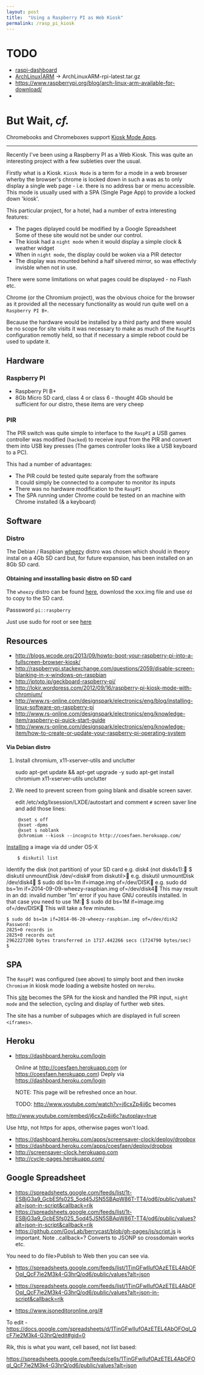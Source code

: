 ```yaml
---
layout: post
title:  "Using a Raspberry PI as Web Kiosk"
permalink: /rasp_pi_kiosk
---
```


# TODO

 * [raspi-dashboard](https://github.com/nils-werner/raspi-dashboard)
 * [ArchLinux|ARM](https://archlinuxarm.org/platforms/armv6/raspberry-pi) -> ArchLinuxARM-rpi-latest.tar.gz
 * https://www.raspberrypi.org/blog/arch-linux-arm-available-for-download/
 * 

# But Wait, _cf._

Chromebooks and Chromeboxes support [Kiosk Mode Apps](./chrome_kiosk_mode).

----

Recently I've been using a Raspberry PI as a Web Kiosk. This was quite an interesting project with a few subleties over the usual.

Firstly what is a Kiosk. `Kiosk Mode` is a term for a mode in a web browser wherby the browser's chrome is locked down in such a was as to 
only display a single web page - i.e. there is no address bar or menu accessible. This mode is usually used with a SPA (Single Page App) to provide a 
locked down 'kiosk'.

This particular project, for a hotel, had a number of extra interesting features:

 * The pages diplayed could be modified by a Google Spreadsheet  
   Some of these site would not be under our control.
 * The kiosk had a `night mode` when it would display a simple clock & weather widget
 * When in `night mode`, the display could be woken via a PIR detector
 * The display was mounted behind a half silvered mirror, so was effectivly invisble when not in use.

There were some limitations on what pages could be displayed - no Flash etc.

Chrome (or the Chromium project), was the obvious choice for the browser as it provided all the necessary functionality as would run quite well on 
a `Raspberry PI B+`.

Because the hardware would be installed by a third party and there would be no scope for site visits it was necessary to make as much of the `RaspPI`s
configuration remotly held, so that if necessary a simple reboot could be used to update it.

## Hardware
### Raspberry PI

 * Raspberry PI B+
 * 8Gb Micro SD card, class 4 or class 6 - thought 4Gb should be sufficient for our distro, these items are very cheep

### PIR

The PIR switch was quite simple to interface to the `RaspPI` a USB games controller was modified (`hacked`) to receive input from the PIR and
convert them into USB key presses (The games controller looks like a USB keyboard to a PC).

This had a number of advantages:

 * The PIR could be tested quite separaly from the software  
   It could simply be connected to a computer to monitor its inputs
 * There was no hardware modification to the `RaspPI`
 * The SPA running under Chrome could be tested on an machine with Chrome installed (& a keyboard)

## Software
### Distro

The Debian / Raspbian [wheezy][wheezy] distro was chosen which should in theory instal on a 4Gb SD card but, for future expansion,
has been installed on an 8Gb SD card.

#### Obtaining and insstalling basic distro on SD card

The `wheezy` distro can be found [here](TODO), downlosd the xxx.img file and use `dd` to copy to the SD card.

Passsword `pi::raspberry`

Just use sudo for root or see [here][root]

## Resources

 * http://blogs.wcode.org/2013/09/howto-boot-your-raspberry-pi-into-a-fullscreen-browser-kiosk/ 
 * http://raspberrypi.stackexchange.com/questions/2059/disable-screen-blanking-in-x-windows-on-raspbian
 * http://jptoto.jp/geckboard-raspberry-pi/
 * http://lokir.wordpress.com/2012/09/16/raspberry-pi-kiosk-mode-with-chromium/
 * http://www.rs-online.com/designspark/electronics/eng/blog/installing-linux-software-on-raspberry-pi
 * http://www.rs-online.com/designspark/electronics/eng/knowledge-item/raspberry-pi-quick-start-guide
 * http://www.rs-online.com/designspark/electronics/eng/knowledge-item/how-to-create-or-update-your-raspberry-pi-operating-system

#### Via Debian distro

1. Install chromium, x11-xserver-utils and unclutter

	sudo apt-get update && apt-get upgrade -y
	sudo apt-get install chromium x11-xserver-utils unclutter

2. We need to prevent screen from going blank and disable screen saver.

	edit /etc/xdg/lxsession/LXDE/autostart and comment `#` screen saver line and add those lines:

		@xset s off
		@xset -dpms
		@xset s noblank
		@chromium --kiosk --incognito http://coesfaen.herokuapp.com/

[Installing][installing] a image via dd under OS-X

		$ diskutil list

Identify the disk (not partition) of your SD card e.g. disk4 (not disk4s1):
		$ diskutil unmountDisk /dev/<disk# from diskutil>
e.g. diskutil unmountDisk /dev/disk4
		$ sudo dd bs=1m if=image.img of=/dev/DISK
e.g. sudo dd bs=1m if=2014-09-09-wheezy-raspbian.img of=/dev/disk4
This may result in an dd: invalid number '1m' error if you have GNU coreutils installed. In that case you need to use 1M:
		$ sudo dd bs=1M if=image.img of=/dev/DISK
This will take a few minutes.

	$ sudo dd bs=1m if=2014-06-20-wheezy-raspbian.img of=/dev/disk2
	Password:
	2825+0 records in
	2825+0 records out
	2962227200 bytes transferred in 1717.442266 secs (1724790 bytes/sec)
	$

## SPA

The `RaspPI` was configured (see above) to simply boot and then invoke `Chromium` in kiosk mode loading a website hosted on `Heroku`.

This [site](http://coesfaen.herokuapp.com/) becomes the SPA for the kiosk and handled the PIR input, `night mode` and the selection, 
cycling and display of further web sites.

The site has a number of subpages which are displayed in full screen `<iframes>`.

## Heroku

* https://dashboard.heroku.com/login

	Online at http://coesfaen.herokuapp.com (or https://coesfaen.herokuapp.com)
	Deply via https://dashboard.heroku.com/login
	
	NOTE: This page will be refreshed once an hour.
	
	TODO: http://www.youtube.com/watch?v=j6cxZp4ii6c 
becomes

http://www.youtube.com/embed/j6cxZp4ii6c?autoplay=true


Use http, not https for apps, otherwise pages won't load.

 * https://dashboard.heroku.com/apps/screensaver-clock/deploy/dropbox
 * https://dashboard.heroku.com/apps/coesfaen/deploy/dropbox
 * http://screensaver-clock.herokuapp.com
 * http://cycle-pages.herokuapp.com/


## Google Spreadsheet

 * https://spreadsheets.google.com/feeds/list/1t-ESBjG3a9_GcbESfs02S_5od45JSN5SBApW86T-TT4/od6/public/values?alt=json-in-script&callback=rik
 * https://spreadsheets.google.com/feeds/list/1t-ESBjG3a9_GcbESfs02S_5od45JSN5SBApW86T-TT4/od6/public/values?alt=json-in-script&callback=rik
 * https://github.com/GovLab/berrycast/blob/gh-pages/js/script.js is important. Note ..callback=? Converts to JSONP so crossdomain works etc.

You need to do file>Publish to Web then you can see via.

 * https://spreadsheets.google.com/feeds/list/1TinGFwIIufOAzETEL4AbOFOqI_QcF7ie2M3k4-G3hrQ/od6/public/values?alt=json
 * https://spreadsheets.google.com/feeds/list/1TinGFwIIufOAzETEL4AbOFOqI_QcF7ie2M3k4-G3hrQ/od6/public/values?alt=json-in-script&callback=rik

 * https://www.jsoneditoronline.org/#

To edit - https://docs.google.com/spreadsheets/d/1TinGFwIIufOAzETEL4AbOFOqI_QcF7ie2M3k4-G3hrQ/edit#gid=0

Rik, this is what you want, cell based, not list based:

https://spreadsheets.google.com/feeds/cells/1TinGFwIIufOAzETEL4AbOFOqI_QcF7ie2M3k4-G3hrQ/od6/public/values?alt=json


[wheezy]: http://www.raspbian.org/
[root]: http://ekuric.wordpress.com/2013/01/20/raspbian-wheezy-root-password/
[installing]: http://www.raspberrypi.org/documentation/installation/installing-images/mac.md